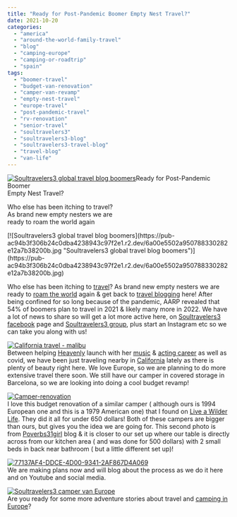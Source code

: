 ```yaml
---
title: "Ready for Post-Pandemic Boomer Empty Nest Travel?"
date: 2021-10-20
categories: 
  - "america"
  - "around-the-world-family-travel"
  - "blog"
  - "camping-europe"
  - "camping-or-roadtrip"
  - "spain"
tags: 
  - "boomer-travel"
  - "budget-van-renovation"
  - "camper-van-revamp"
  - "empty-nest-travel"
  - "europe-travel"
  - "post-pandemic-travel"
  - "rv-renovation"
  - "senior-travel"
  - "soultravelers3"
  - "soultravelers3-blog"
  - "soultravelers3-travel-blog"
  - "travel-blog"
  - "van-life"
---
```


[![Soultravelers3 global travel blog boomers](https://pub-ac94b3f306b24c0dba4238943c97f2e1.r2.dev/6a00e5502a950788330282e12a7add200b.jpg "Soultravelers3 global travel blog boomers")](https://pub-ac94b3f306b24c0dba4238943c97f2e1.r2.dev/6a00e5502a950788330282e12a7add200b.jpg)Ready for Post-Pandemic Boomer  
Empty Nest Travel?  
  
Who else has been itching to travel?  
As brand new empty nesters we are  
ready to roam the world again

<!--more--> [![Soultravelers3 global travel blog boomers](https://pub-ac94b3f306b24c0dba4238943c97f2e1.r2.dev/6a00e5502a950788330282e12a7b38200b.jpg "Soultravelers3 global travel blog boomers")](https://pub-ac94b3f306b24c0dba4238943c97f2e1.r2.dev/6a00e5502a950788330282e12a7b38200b.jpg)  
Who else has been itching to [travel](http://soultravelers3new.local/travel/)? As brand new empty nesters we are ready to [roam the world](http://soultravelers3new.local/around-the-world-family-travel/) again & get back to [travel blogging](http://soultravelers3new.local/) here! After being confined for so long because of the pandemic, AARP revealed that 54% of boomers plan to travel in 2021 & likely many more in 2022. We have a lot of news to share so will get a lot more active here, on [Soultravelers3 facebook](https://www.facebook.com/Soultravelers3com-Around-the-World-Family-Travel-Education-Adventure-185105005187/) page and [Soultravelers3 group](https://www.facebook.com/groups/23138026952/), plus start an Instagram etc so we can take you along with us!   
  
[![California travel - malibu](https://pub-ac94b3f306b24c0dba4238943c97f2e1.r2.dev/6a00e5502a95078833026bdefa2eb4200c.jpg "California travel - malibu")](https://pub-ac94b3f306b24c0dba4238943c97f2e1.r2.dev/6a00e5502a95078833026bdefa2eb4200c.jpg)  
Between helping [Heavenly](https://www.tiktok.com/@heavenly.reyna?langCountry=jv&source=h5_m&_r=1 "heavenly reyna ") [](https://www.tiktok.com/@heavenly.reyna?langCountry=jv&source=h5_m&_r=1)launch with her [music](http://soultravelers3new.local/2021/07/exit-by-heavenly-reyna-is-out-rode-mic-giveaway-on-twitch.html "heavenly reyna music ") & [acting career](http://soultravelers3new.local/2021/09/heavenly-reyna-wins-best-actress-for-glass-darkly-movie-.html#more "Heavenly Reyna acting ") as well as covid, we have been just traveling nearby in [California](http://soultravelers3new.local/2019/07/hiking-the-beautiful-malibu-coast-point-dume.html "malibu travel") lately as there is plenty of beauty right here. We love Europe, so we are planning to do more extensive travel there soon. We still have our camper in covered storage in Barcelona, so we are looking into doing a cool budget revamp!   
  
[![Camper-renovation](https://pub-ac94b3f306b24c0dba4238943c97f2e1.r2.dev/6a00e5502a95078833027880520b02200d.jpg "Camper-renovation")](https://pub-ac94b3f306b24c0dba4238943c97f2e1.r2.dev/6a00e5502a95078833027880520b02200d.jpg)  
I love this budget renovation of a similar camper ( although ours is 1994 European one and this is a 1979 American one) that I found on [Live a Wilder Life](https://www.liveawilderlife.com). They did it all for under 650 dollars! Both of these campers are bigger than ours, but gives you the idea we are going for. This second photo is from [Poverbs31girl](https://proverbs31girl.com/my-500-camper-remodel-that-i-did-all-by-myself/) blog & it is closer to our set up where our table is directly across from our kitchen area ( and was done for 500 dollars) with 2 small beds in back near bathroom ( but a little different set up)!    
  
[![77137AF4-DDCE-4D00-9341-2AF867D4A069](https://pub-ac94b3f306b24c0dba4238943c97f2e1.r2.dev/6a00e5502a95078833026bdefa6b5e200c.png "77137AF4-DDCE-4D00-9341-2AF867D4A069")](https://pub-ac94b3f306b24c0dba4238943c97f2e1.r2.dev/6a00e5502a95078833026bdefa6b5e200c.png)  
We are making plans now and will blog about the process as we do it here and on Youtube and social media.   
  
[![Soultravelers3 camper van Europe](https://pub-ac94b3f306b24c0dba4238943c97f2e1.r2.dev/6a00e5502a95078833026bdefa34b5200c.jpg "Soultravelers3 camper van Europe")](https://pub-ac94b3f306b24c0dba4238943c97f2e1.r2.dev/6a00e5502a95078833026bdefa34b5200c.jpg)  
Are you ready for some more adventure stories about travel and [camping in Europe](http://soultravelers3new.local/2011/12/rv-in-europe-road-trip-europe-camping-european-style.html)?

